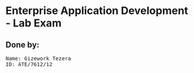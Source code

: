 # Enterprise Application Development - Lab Exam
## Done by:

<pre>
Name: Gizework Tezera
ID: ATE/7612/12
</pre>